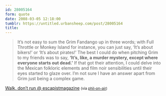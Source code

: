```yaml
---
id: 28005164
form: quote
date: 2008-03-05 12:18:00
tumblr: https://untitled.urbansheep.com/post/28005164
title: 
---
```


<blockquote>
It’s not easy to sum the Grim Fandango up in three words; with Full Throttle or Monkey Island for instance, you can just say, ‘It’s about bikers!’ or ‘It’s about pirates!’ The best I could do when pitching Grim to my friends was to say, <strong>‘It’s, like, a murder mystery, except where everyone starts out dead.’</strong> If that got their attention, I could delve into the Mexican folkloric elements and film noir sensibilities until their eyes started to glaze over. I’m not sure I have an answer apart from Grim just being a complex game.
</blockquote>

<a href="http://www.escapistmagazine.com/articles/view/issues/issue_139/2994-Walk-Don-t-Run">Walk, don’t run @ escapistmagazine</a> <small>(via <a href="http://phil-on-air.tumblr.com/post/27965176">phil-on-air</a>)</small>
